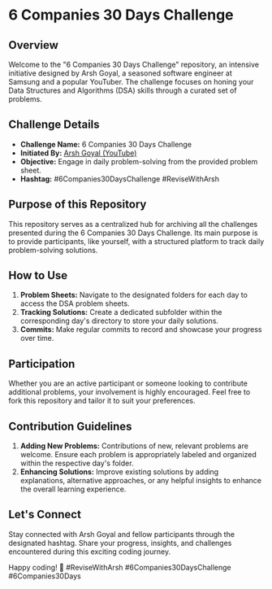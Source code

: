 # 6 Companies 30 Days Challenge

## Overview

Welcome to the "6 Companies 30 Days Challenge" repository, an intensive initiative designed by Arsh Goyal, a seasoned software engineer at Samsung and a popular YouTuber. The challenge focuses on honing your Data Structures and Algorithms (DSA) skills through a curated set of problems.

## Challenge Details

- **Challenge Name:** 6 Companies 30 Days Challenge
- **Initiated By:** [Arsh Goyal (YouTube)](https://youtu.be/4dBadnH-k0o?si=hUsdA-r4Slk7JHAb)
- **Objective:** Engage in daily problem-solving from the provided problem sheet.
- **Hashtag:** #6Companies30DaysChallenge #ReviseWithArsh

## Purpose of this Repository

This repository serves as a centralized hub for archiving all the challenges presented during the 6 Companies 30 Days Challenge. Its main purpose is to provide participants, like yourself, with a structured platform to track daily problem-solving solutions.

## How to Use

1. **Problem Sheets:** Navigate to the designated folders for each day to access the DSA problem sheets.
2. **Tracking Solutions:** Create a dedicated subfolder within the corresponding day's directory to store your daily solutions.
3. **Commits:** Make regular commits to record and showcase your progress over time.

## Participation

Whether you are an active participant or someone looking to contribute additional problems, your involvement is highly encouraged. Feel free to fork this repository and tailor it to suit your preferences.

## Contribution Guidelines

1. **Adding New Problems:** Contributions of new, relevant problems are welcome. Ensure each problem is appropriately labeled and organized within the respective day's folder.
2. **Enhancing Solutions:** Improve existing solutions by adding explanations, alternative approaches, or any helpful insights to enhance the overall learning experience.

## Let's Connect

Stay connected with Arsh Goyal and fellow participants through the designated hashtag. Share your progress, insights, and challenges encountered during this exciting coding journey.

Happy coding! 🚀 #ReviseWithArsh #6Companies30DaysChallenge #6Companies30Days